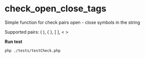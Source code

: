 # check_open_close_tags
Simple function for check pairs open - close symbols in the string

Supported pairs: ( ), { }, [ ], < >
 
<b>Run test</b>

```php ./tests/testCheck.php```
